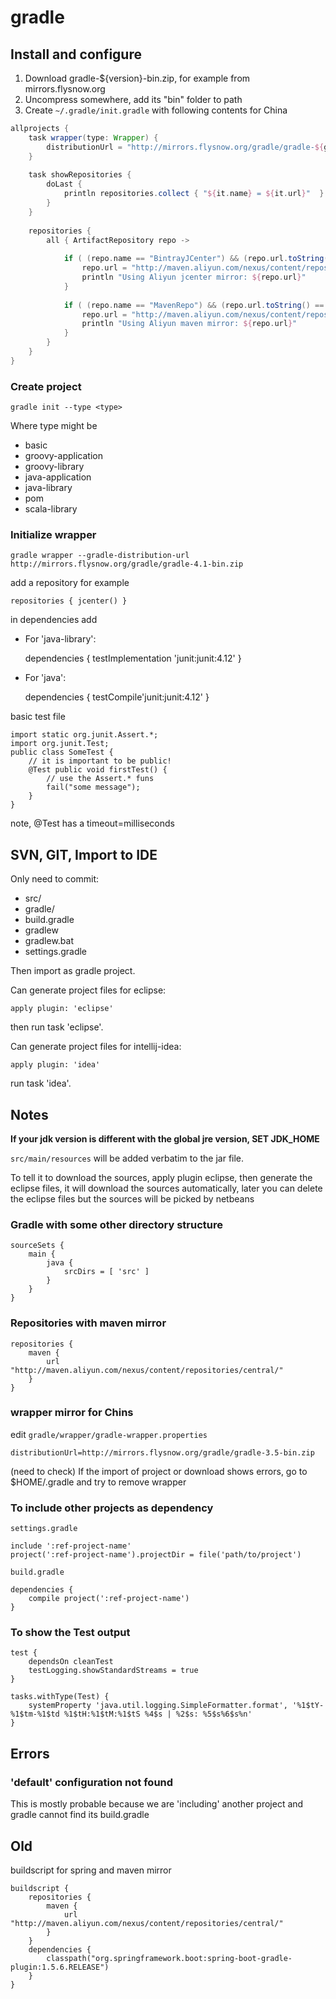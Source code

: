# gradle

## Install and configure

1. Download gradle-${version}-bin.zip, for example from mirrors.flysnow.org
2. Uncompress somewhere, add its "bin" folder to path
3. Create `~/.gradle/init.gradle` with following contents for China
```groovy
allprojects {
    task wrapper(type: Wrapper) {
        distributionUrl = "http://mirrors.flysnow.org/gradle/gradle-${gradleVersion}-bin.zip"
    }
    
    task showRepositories {
        doLast {
            println repositories.collect { "${it.name} = ${it.url}"  }
        }
    }
    
    repositories {
        all { ArtifactRepository repo ->
        
            if ( (repo.name == "BintrayJCenter") && (repo.url.toString() == "https://jcenter.bintray.com/") ) {
                repo.url = "http://maven.aliyun.com/nexus/content/repositories/jcenter/"
                println "Using Aliyun jcenter mirror: ${repo.url}"
            }
            
            if ( (repo.name == "MavenRepo") && (repo.url.toString() == "https://repo1.maven.org/maven2/") ) {
                repo.url = "http://maven.aliyun.com/nexus/content/repositories/central/"
                println "Using Aliyun maven mirror: ${repo.url}"
            }
        }
    }  
}
```

### Create project

    gradle init --type <type>

Where type might be
* basic
* groovy-application
* groovy-library
* java-application
* java-library
* pom
* scala-library

### Initialize wrapper

    gradle wrapper --gradle-distribution-url http://mirrors.flysnow.org/gradle/gradle-4.1-bin.zip


add a repository for example

	repositories { jcenter() }

in dependencies add

* For 'java-library':

	dependencies { testImplementation 'junit:junit:4.12' }

* For 'java':

	dependencies { testCompile'junit:junit:4.12' }

basic test file

	import static org.junit.Assert.*;
	import org.junit.Test;
	public class SomeTest {
		// it is important to be public!
		@Test public void firstTest() {
			// use the Assert.* funs
			fail("some message");
		}
	}

note, @Test has a timeout=milliseconds

## SVN, GIT, Import to IDE

Only need to commit:

* src/
* gradle/
* build.gradle
* gradlew
* gradlew.bat
* settings.gradle

Then import as gradle project.

Can generate project files for eclipse:

	apply plugin: 'eclipse'

then run task 'eclipse'.

Can generate project files for intellij-idea:

	apply plugin: 'idea'

run task 'idea'.

## Notes

**If your jdk version is different with the global jre version, SET JDK_HOME**

`src/main/resources` will be added verbatim to the jar file.

To tell it to download the sources, apply plugin eclipse, then generate the eclipse files, it will download the sources automatically, later you can delete the eclipse files but the sources will be picked by netbeans

### Gradle with some other directory structure

	sourceSets {
		main {
			java {
				srcDirs = [ 'src' ]
			}
		}
	}

### Repositories with maven mirror

    repositories {
        maven {
            url "http://maven.aliyun.com/nexus/content/repositories/central/" 
        }
    }

### wrapper mirror for Chins

edit `gradle/wrapper/gradle-wrapper.properties`

    distributionUrl=http://mirrors.flysnow.org/gradle/gradle-3.5-bin.zip

(need to check) If the import of project or download shows errors, go to $HOME/.gradle and try to remove wrapper

### To include other projects as dependency

`settings.gradle`

	include ':ref-project-name'
	project(':ref-project-name').projectDir = file('path/to/project')

`build.gradle`

	dependencies {
		compile project(':ref-project-name')
	}

### To show the Test output

	test {
	    dependsOn cleanTest
	    testLogging.showStandardStreams = true
	}
	
	tasks.withType(Test) {
		systemProperty 'java.util.logging.SimpleFormatter.format', '%1$tY-%1$tm-%1$td %1$tH:%1$tM:%1$tS %4$s | %2$s: %5$s%6$s%n'
	}

## Errors

### 'default' configuration not found

This is mostly probable because we are 'including' another project and gradle cannot find its build.gradle

## Old

buildscript for spring and maven mirror

	buildscript {
		repositories {
			maven {
				url "http://maven.aliyun.com/nexus/content/repositories/central/" 
			}
		}
	    dependencies {
	        classpath("org.springframework.boot:spring-boot-gradle-plugin:1.5.6.RELEASE")
	    }
	}
